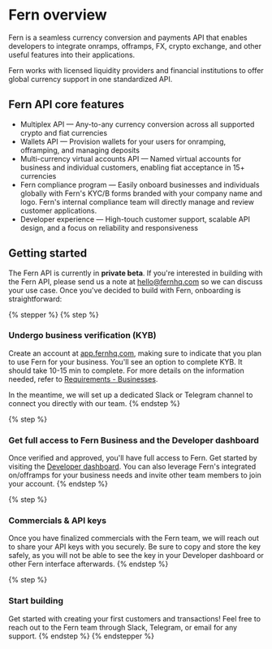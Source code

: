 # Fern overview

Fern is a seamless currency conversion and payments API that enables developers to integrate onramps, offramps, FX, crypto exchange, and other useful features into their applications.&#x20;

Fern works with licensed liquidity providers and financial institutions to offer global currency support in one standardized API.&#x20;



## Fern API core features

* Multiplex API — Any-to-any currency conversion across all supported crypto and fiat currencies
* Wallets API — Provision wallets for your users for onramping, offramping, and managing deposits
* Multi-currency virtual accounts API — Named virtual accounts for business and individual customers, enabling fiat acceptance in 15+ currencies
* Fern compliance program — Easily onboard businesses and individuals globally with Fern's KYC/B forms branded with your company name and logo. Fern's internal compliance team will directly manage and review customer applications.
* Developer experience — High-touch customer support, scalable API design, and a focus on reliability and responsiveness



## Getting started

The Fern API is currently in **private beta**. If you're interested in building with the Fern API, please send us a note at [hello@fernhq.com](mailto:hello@fernhq.com) so we can discuss your use case. Once you've decided to build with Fern, onboarding is straightforward:

{% stepper %}
{% step %}
### Undergo business verification (KYB)

Create an account at [app.fernhq.com](https://app.fernhq.com/), making sure to indicate that you plan to use Fern for your business. You'll see an option to complete KYB. It should take 10-15 min to complete. For more details on the information needed, refer to [Requirements - Businesses](guides/create-and-verify-customers/requirements-for-businesses.md).&#x20;

In the meantime, we will set up a dedicated Slack or Telegram channel to connect you directly with our team.
{% endstep %}

{% step %}
### Get full access to Fern Business and the Developer dashboard

Once verified and approved, you'll have full access to Fern. Get started by visiting the [Developer dashboard](overview/developer-dashboard.md). You can also leverage Fern's integrated on/offramps for your business needs and invite other team members to join your account.
{% endstep %}

{% step %}
### Commercials & API keys

Once you have finalized commercials with the Fern team, we will reach out to share your API keys with you securely. Be sure to copy and store the key safely, as you will not be able to see the key in your Developer dashboard or other Fern interface afterwards.
{% endstep %}

{% step %}
### Start building

Get started with creating your first customers and transactions! Feel free to reach out to the Fern team through Slack, Telegram, or email for any support.
{% endstep %}
{% endstepper %}

